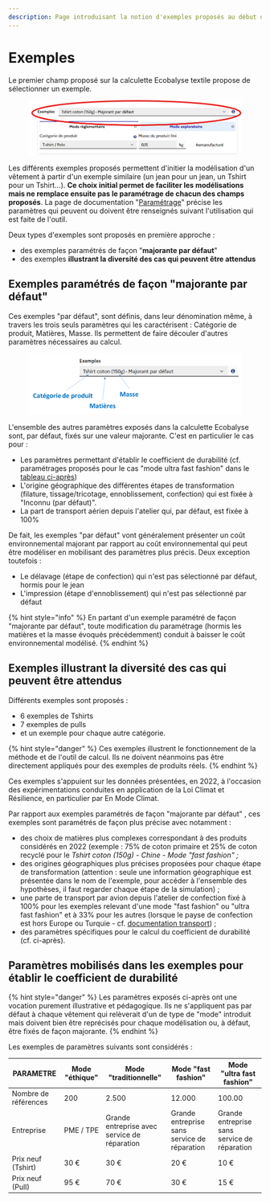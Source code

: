 ```yaml
---
description: Page introduisant la notion d'exemples proposés au début du simulateur
---
```


# Exemples

Le premier champ proposé sur la calculette Ecobalyse textile propose de sélectionner un exemple.

<figure><img src="../.gitbook/assets/image (1) (1) (1).png" alt=""><figcaption></figcaption></figure>

Les différents exemples proposés permettent d'initier la modélisation d'un vêtement à partir d'un exemple similaire (un jean pour un jean, un Tshirt pour un Tshirt...). **Ce choix initial permet de faciliter les modélisations mais ne remplace ensuite pas le paramétrage de chacun des champs proposés**. La page de documentation "[Paramétrage](https://fabrique-numerique.gitbook.io/ecobalyse/textile/parametrage)" précise les paramètres qui peuvent ou doivent être renseignés suivant l'utilisation qui est faite de l'outil.

Deux types d'exemples sont proposés en première approche :

* des exemples paramétrés de façon "**majorante par défaut**"
* des exemples **illustrant la diversité des cas qui peuvent être attendus**

## Exemples paramétrés de façon "majorante par défaut"

Ces exemples "par défaut", sont définis, dans leur dénomination même, à travers les trois seuls paramètres qui les caractérisent : Catégorie de produit, Matières, Masse. Ils permettent de faire découler d'autres paramètres nécessaires au calcul.

<figure><img src="../.gitbook/assets/image (296).png" alt=""><figcaption></figcaption></figure>

L'ensemble des autres paramètres exposés dans la calculette Ecobalyse sont, par défaut, fixés sur une valeur majorante. C'est en particulier le cas pour :

* Les paramètres permettant d'établir le coefficient de durabilité (cf. paramétrages proposés pour le cas "mode ultra fast fashion" dans le [tableau ci-après](exemples.md#parametres-mobilises-dans-les-exemples-pour-etablir-le-coefficient-de-durabilite))
* L'origine géographique des différentes étapes de transformation (filature, tissage/tricotage, ennoblissement, confection) qui est fixée à "Inconnu (par défaut)".
* La part de transport aérien depuis l'atelier qui, par défaut, est fixée à 100%

De fait, les exemples "par défaut" vont généralement présenter un coût environnemental majorant par rapport au coût environnemental qui peut être modéliser en mobilisant des paramètres plus précis. Deux exception toutefois :

* Le délavage (étape de confection) qui n'est pas sélectionné par défaut, hormis pour le jean
* L'impression (étape d'ennoblissement) qui n'est pas sélectionné par défaut

{% hint style="info" %}
En partant d'un exemple paramétré de façon "majorante par défaut", toute modification du paramétrage (hormis les matières et la masse évoqués précédemment) conduit à baisser le coût environnemental modélisé.
{% endhint %}

## Exemples **illustrant la diversité des cas qui peuvent être attendus**

Différents exemples sont proposés :

* 6 exemples de Tshirts
* 7 exemples de pulls
* et un exemple pour chaque autre catégorie.

{% hint style="danger" %}
Ces exemples illustrent le fonctionnement de la méthode et de l'outil de calcul. Ils ne doivent néanmoins pas être directement appliqués pour des exemples de produits réels.
{% endhint %}

Ces exemples s'appuient sur les données présentées, en 2022, à l'occasion des expérimentations conduites en application de la Loi Climat et Résilience, en particulier par En Mode Climat.

Par rapport aux exemples paramétrés de façon "majorante par défaut" , ces exemples sont paramétrés de façon plus précise avec notamment :

* des choix de matières plus complexes correspondant à des produits considérés en 2022 (exemple : 75% de coton primaire et 25% de coton recyclé pour le _Tshirt coton (150g) - Chine - Mode "fast fashion" ;_
* des origines géographiques plus précises proposées pour chaque étape de transformation (attention : seule une information géographique est présentée dans le nom de l'exemple, pour accéder à l'ensemble des hypothèses, il faut regarder chaque étape de la simulation) ;
* une parte de transport par avion depuis l'atelier de confection fixé à 100% pour les exemples relevant d'une mode "fast fashion" ou "ultra fast fashion" et à 33% pour les autres (lorsque le payse de confection est hors Europe ou Turquie - cf. [documentation transport](https://fabrique-numerique.gitbook.io/ecobalyse/textile/cycle-de-vie-des-produits-textiles/transport)) ;
* des paramètres spécifiques pour le calcul du coefficient de durabilité (cf. ci-après).

## Paramètres mobilisés dans les exemples pour établir le coefficient de durabilité

{% hint style="danger" %}
Les paramètres exposés ci-après ont une vocation purement illustrative et pédagogique. Ils ne s'appliquent pas par défaut à chaque vêtement qui relèverait d'un de type de "mode" introduit mais doivent bien être reprécisés pour chaque modélisation ou, à défaut, être fixés de façon majorante.
{% endhint %}

Les exemples de paramètres suivants sont considérés :

| PARAMETRE            | Mode "éthique" | Mode "traditionnelle"                        | Mode "fast fashion"                          | Mode "ultra fast fashion"                    |
| -------------------- | -------------- | -------------------------------------------- | -------------------------------------------- | -------------------------------------------- |
| Nombre de références | 200            | 2.500                                        | 12.000                                       | 100.00                                       |
| Entreprise           | PME / TPE      | Grande entreprise avec service de réparation | Grande entreprise sans service de réparation | Grande entreprise sans service de réparation |
| Prix neuf (Tshirt)   | 30 €           | 30 €                                         | 20 €                                         | 10 €                                         |
| Prix neuf (Pull)     | 95 €           | 70 €                                         | 30 €                                         | 15 €                                         |
